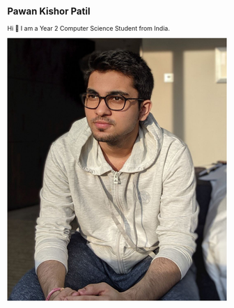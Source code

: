 ## Pawan Kishor Patil

Hi 👋
I am a Year 2 Computer Science Student from India.

![My Picture](../images/pawanpatil19.png)
